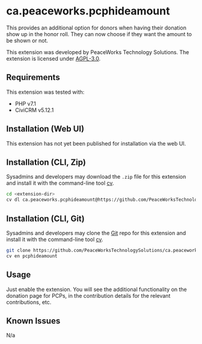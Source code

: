 # ca.peaceworks.pcphideamount

This provides an additional option for donors when having their donation show up in the honor roll. They can now choose if they want the amount to be shown or not. 

This extension was developed by PeaceWorks Technology Solutions. The extension is licensed under [AGPL-3.0](LICENSE.txt).

## Requirements

This extension was tested with: 

* PHP v7.1
* CiviCRM v5.12.1

## Installation (Web UI)

This extension has not yet been published for installation via the web UI.

## Installation (CLI, Zip)

Sysadmins and developers may download the `.zip` file for this extension and
install it with the command-line tool [cv](https://github.com/civicrm/cv).

```bash
cd <extension-dir>
cv dl ca.peaceworks.pcphideamount@https://github.com/PeaceWorksTechnologySolutions/ca.peaceworks.pcphideamount/archive/master.zip
```

## Installation (CLI, Git)

Sysadmins and developers may clone the [Git](https://en.wikipedia.org/wiki/Git) repo for this extension and
install it with the command-line tool [cv](https://github.com/civicrm/cv).

```bash
git clone https://github.com/PeaceWorksTechnologySolutions/ca.peaceworks.pcphideamount.git
cv en pcphideamount
```

## Usage

Just enable the extension. You will see the additional functionality on the donation page for PCPs, in the contribution details for the relevant contributions, etc.

## Known Issues

N/a
